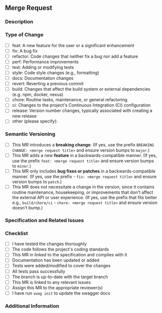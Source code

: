 ## Merge Request

### Description

<!-- Provide a brief summary of the changes introduced by this merge request also linking the GitLab issue. Explain why they are considered a breaking change, a new feature, or a bug fix. Mention any specific semantic version numbers (e.g., `major`, `minor`, or `patch`) that you think should be applied after merging. -->

### Type of Change

<!-- Choose the appropriate type for the changes -->
- [ ] feat: A new feature for the user or a significant enhancement
- [ ] fix: A bug fix
- [ ] refactor: Code changes that neither fix a bug nor add a feature
- [ ] perf: Performance improvements
- [ ] test: Adding or modifying tests
- [ ] style: Code style changes (e.g., formatting)
- [ ] docs: Documentation changes
- [ ] revert: Reverting a previous commit
- [ ] build: Changes that affect the build system or external dependencies (e.g. npm, docker, nexus)
- [ ] chore: Routine tasks, maintenance, or general refactoring
- [ ] ci: Changes to the project's Continuous Integration (CI) configuration
- [ ] release: Version number changes, typically associated with creating a new release
- [ ] other (please specify):

### Semantic Versioning

<!-- Indicate the impact of the changes on the version number -->
- [ ] This MR introduces a **breaking change**. (If yes, use the prefix `BREAKING CHANGE: <merge request title>` and ensure version bumps to `major`.)
- [ ] This MR adds a new **feature** in a backwards-compatible manner. (If yes, use the prefix `feat: <merge request title>` and ensure version bumps to `minor`.)
- [ ] This MR only includes **bug fixes or patches** in a backwards-compatible manner. (If yes, use the prefix - `fix: <merge request title>` and ensure version bumps to `patch`.)
- [ ] This MR does not necessitate a change in the version, since it contains routine maintenance, housekeeping, or improvements that don't affect the external API or user experience. (If yes, use the prefix that fits better e.g., `build/chore/ci` - `chore: <merge request title>` and ensure version doesn't bump.)

### Specification and Related Issues
<!-- Link to the specification and any related issues, documentation, MRs (e.g., Issue #123, Fix #456) -->

### Checklist
<!-- Complete and mark the following tasks as fineshed -->

- [ ] I have tested the changes thoroughly
- [ ] The code follows the project's coding standards
- [ ] This MR in linked to the specification and complies with it
- [ ] Documentation has been updated or added
- [ ] Tests were added/modified to cover the changes
- [ ] All tests pass successfully
- [ ] The branch is up-to-date with the target branch
- [ ] This MR is linked to any relevant issues
- [ ] Assign this MR to the appropriate reviewer(s)
- [ ] I have run `swag init` to update the swagger docs

### Additional Information
<!-- Provide any additional information or context that might be helpful for reviewers -->

